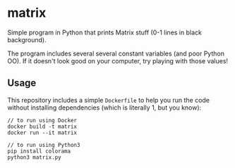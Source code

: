 # matrix
Simple program in Python that prints Matrix stuff (0-1 lines in black background).

The program includes several several constant variables (and poor Python OO). If it doesn't look good on your computer, try playing with those values!

## Usage

This repository includes a simple `Dockerfile` to help you run the code without installing dependencies (which is literally 1, but you know):

```
// to run using Docker
docker build -t matrix
docker run --it matrix

// to run using Python3
pip install colorama
python3 matrix.py
```
